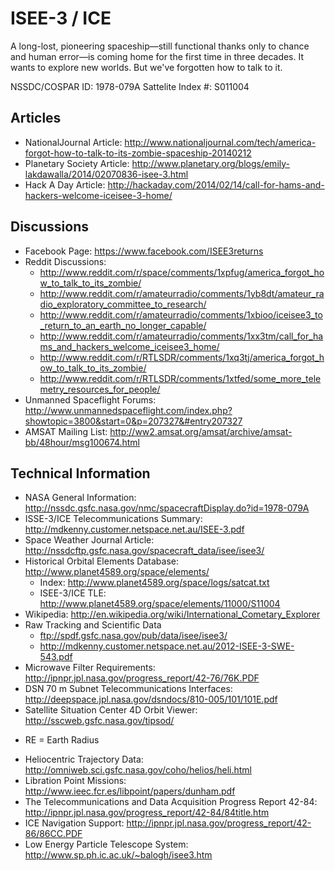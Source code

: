 ISEE-3 / ICE
============

A long-lost, pioneering spaceship—still functional thanks only to chance and human error—is coming home for the first time in three decades. It wants to explore new worlds. But we've forgotten how to talk to it.

NSSDC/COSPAR ID: 1978-079A
Sattelite Index #: S011004

Articles
--------
* NationalJournal Article: http://www.nationaljournal.com/tech/america-forgot-how-to-talk-to-its-zombie-spaceship-20140212
* Planetary Society Article: http://www.planetary.org/blogs/emily-lakdawalla/2014/02070836-isee-3.html
* Hack A Day Article: http://hackaday.com/2014/02/14/call-for-hams-and-hackers-welcome-iceisee-3-home/

Discussions
-----------
* Facebook Page: https://www.facebook.com/ISEE3returns
* Reddit Discussions:
	+ http://www.reddit.com/r/space/comments/1xpfug/america_forgot_how_to_talk_to_its_zombie/
	+ http://www.reddit.com/r/amateurradio/comments/1yb8dt/amateur_radio_exploratory_committee_to_research/
	+ http://www.reddit.com/r/amateurradio/comments/1xbioo/iceisee3_to_return_to_an_earth_no_longer_capable/
	+ http://www.reddit.com/r/amateurradio/comments/1xx3tm/call_for_hams_and_hackers_welcome_iceisee3_home/
	+ http://www.reddit.com/r/RTLSDR/comments/1xq3tj/america_forgot_how_to_talk_to_its_zombie/
	+ http://www.reddit.com/r/RTLSDR/comments/1xtfed/some_more_telemetry_resources_for_people/
* Unmanned Spaceflight Forums: http://www.unmannedspaceflight.com/index.php?showtopic=3800&start=0&p=207327&#entry207327
* AMSAT Mailing List: http://ww2.amsat.org/amsat/archive/amsat-bb/48hour/msg100674.html

Technical Information
---------------------
* NASA General Information: http://nssdc.gsfc.nasa.gov/nmc/spacecraftDisplay.do?id=1978-079A
* ISSE-3/ICE Telecommunications Summary: http://mdkenny.customer.netspace.net.au/ISEE-3.pdf
* Space Weather Journal Article: http://nssdcftp.gsfc.nasa.gov/spacecraft_data/isee/isee3/
* Historical Orbital Elements Database: http://www.planet4589.org/space/elements/
	+ Index: http://www.planet4589.org/space/logs/satcat.txt
	+ ISEE-3/ICE TLE: http://www.planet4589.org/space/elements/11000/S11004
* Wikipedia: http://en.wikipedia.org/wiki/International_Cometary_Explorer
* Raw Tracking and Scientific Data
	+ ftp://spdf.gsfc.nasa.gov/pub/data/isee/isee3/
	+ http://mdkenny.customer.netspace.net.au/2012-ISEE-3-SWE-543.pdf
* Microwave Filter Requirements: http://ipnpr.jpl.nasa.gov/progress_report/42-76/76K.PDF
* DSN 70 m Subnet Telecommunications Interfaces: http://deepspace.jpl.nasa.gov/dsndocs/810-005/101/101E.pdf
* Satellite Situation Center 4D Orbit Viewer: http://sscweb.gsfc.nasa.gov/tipsod/
+ RE = Earth Radius
* Heliocentric Trajectory Data: http://omniweb.sci.gsfc.nasa.gov/coho/helios/heli.html
* Libration Point Missions: http://www.ieec.fcr.es/libpoint/papers/dunham.pdf
* The Telecommunications and Data Acquisition Progress Report 42-84: http://ipnpr.jpl.nasa.gov/progress_report/42-84/84title.htm
* ICE Navigation Support: http://ipnpr.jpl.nasa.gov/progress_report/42-86/86CC.PDF
* Low Energy Particle Telescope System: http://www.sp.ph.ic.ac.uk/~balogh/isee3.htm


